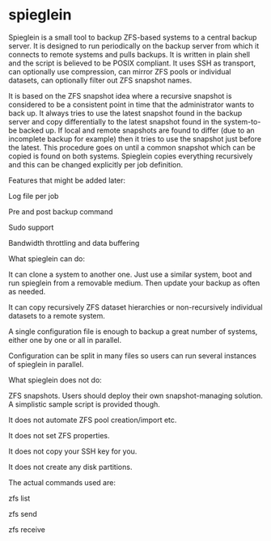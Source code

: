 # spieglein
Spieglein is a small tool to backup ZFS-based systems to a central backup server. It is designed to run periodically on the backup server from which it connects to remote systems and pulls backups. It is written in plain shell and the script is believed to be POSIX compliant. It uses SSH as transport, can optionally use compression, can mirror ZFS pools or individual datasets, can optionally filter out ZFS snapshot names.

It is based on the ZFS snapshot idea where a recursive snapshot is considered to be a consistent point in time that the administrator wants to back up. It always tries to use the latest snapshot found in the backup server and copy differentially to the latest snapshot found in the system-to-be backed up. If local and remote snapshots are found to differ (due to an incomplete backup for example) then it tries to use the snapshot just before the latest. This procedure goes on until a common snapshot which can be copied is found on both systems. Spieglein copies everything recursively and this can be changed explicitly per job definition.

Features that might be added later:

Log file per job

Pre and post backup command

Sudo support

Bandwidth throttling and data buffering





What spieglein can do:

It can clone a system to another one. Just use a similar system, boot and run spieglein from a removable medium. Then update your backup as often as needed.

It can copy recursively ZFS dataset hierarchies or non-recursively individual datasets to a remote system.

A single configuration file is enough to backup a great number of systems, either one by one or all in parallel.

Configuration can be split in many files so users can run several instances of spieglein in parallel.





What spieglein does not do:

ZFS snapshots. Users should deploy their own snapshot-managing solution. A simplistic sample script is provided though.

It does not automate ZFS pool creation/import etc.

It does not set ZFS properties.

It does not copy your SSH key for you.

It does not create any disk partitions.

The actual commands used are:

zfs list

zfs send

zfs receive
